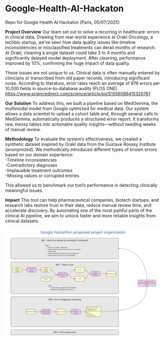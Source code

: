# Google-Health-AI-Hackaton
Repo for Google Health AI Hackaton (Paris, 05/07/2025)

**Project Overview**
Our team set out to solve a recurring in healthcare: errors in clinical data. Drawing from real-world experience at Orakl Oncology, a techbio startup, we’ve seen how data quality issues like timeline inconsistencies or misclassified treatments can derail months of research. At Orakl, cleaning a single dataset could take 3 to 4 months and significantly delayed model deployment. After cleaning, performance improved by 10%, confirming the huge impact of data quality.

These issues are not unique to us. Clinical data is often manually entered by clinicians or transcribed from old paper records, introducing significant noise. According to literature, error rates reach an average of 976 errors per 10,000 fields in source-to-database audits (PLOS ONE).
https://www.sciencedirect.com/science/article/pii/S1556086415320761

**Our Solution**
To address this, we built a pipeline based on MedGemma, the multimodal model from Google optimized for medical data. Our system allows a data scientist to upload a cohort table and, through several calls to MedGemma, automatically produces a structured error report. It transforms raw, messy tables into actionable quality insights—without needing weeks of manual review.

**Methodology**
To evaluate the system’s effectiveness, we created a synthetic dataset inspired by Orakl data from the Gustave Roussy Institute (anonymized). We methodically introduced different types of known errors based on our domain experience:<br>
-Timeline inconsistencies<br>
-Contradictory diagnoses<br>
-Implausible treatment outcomes<br>
-Missing values or corrupted entries<br>

This allowed us to benchmark our tool’s performance in detecting clinically meaningful issues.

**Impact**
This tool can help pharmaceutical companies, biotech startups, and research labs restore trust in their data, reduce manual review time, and accelerate discovery. By automating one of the most painful parts of the clinical AI pipeline, we aim to unlock faster and more reliable insights from clinical datasets.


![Diagram](https://github.com/tarantop/Google-Health-AI-Hackaton/blob/main/Google%20Hackathon.png?raw=true)
